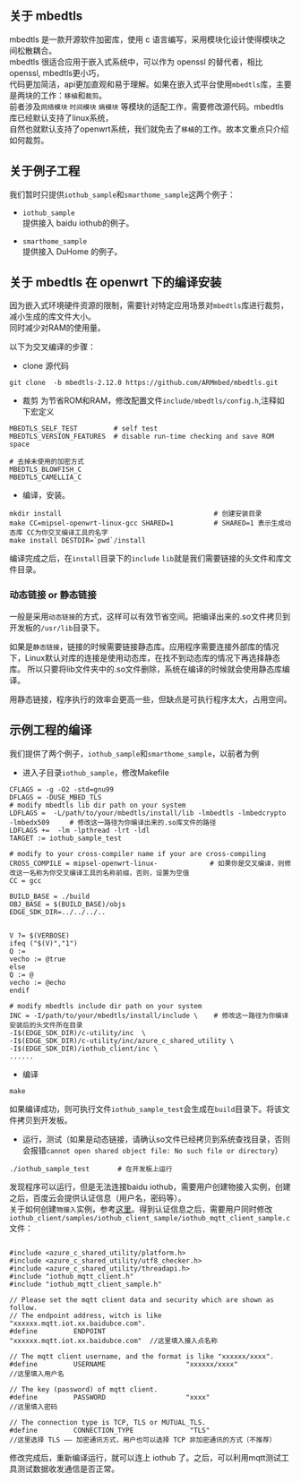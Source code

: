 ## 关于 mbedtls  
mbedtls 是一款开源软件加密库，使用 c 语言编写，采用模块化设计使得模块之间松散耦合。  
mbedtls 很适合应用于嵌入式系统中，可以作为 openssl 的替代者，相比 openssl, mbedtls更小巧，  
代码更加简洁，api更加直观和易于理解。如果在嵌入式平台使用`mbedtls`库，主要是两块的工作：`移植`和`裁剪`。  
前者涉及`网络模块` `时间模块` `熵模块` 等模块的适配工作，需要修改源代码。mbedtls 库已经默认支持了linux系统，  
自然也就默认支持了openwrt系统，我们就免去了`移植`的工作。故本文重点只介绍如何裁剪。

## 关于例子工程
我们暂时只提供`iothub_sample`和`smarthome_sample`这两个例子：

- `iothub_sample`  
    提供接入 baidu iothub的例子。

- `smarthome_sample`  
    提供接入 DuHome 的例子。


## 关于 mbedtls 在 openwrt 下的编译安装  

因为嵌入式环境硬件资源的限制，需要针对特定应用场景对`mbedtls`库进行裁剪，减小生成的库文件大小。  
同时减少对RAM的使用量。

以下为交叉编译的步骤：

- clone 源代码
```
git clone  -b mbedtls-2.12.0 https://github.com/ARMmbed/mbedtls.git
```
- 裁剪
为节省ROM和RAM，修改配置文件`include/mbedtls/config.h`,注释如下宏定义

```
MBEDTLS_SELF_TEST         # self test
MBEDTLS_VERSION_FEATURES  # disable run-time checking and save ROM space

# 去掉未使用的加密方式
MBEDTLS_BLOWFISH_C
MBEDTLS_CAMELLIA_C
```

- 编译，安装。
```
mkdir install                                      # 创建安装目录
make CC=mipsel-openwrt-linux-gcc SHARED=1          # SHARED=1 表示生成动态库 CC为你交叉编译工具的名字
make install DESTDIR=`pwd`/install
```
编译完成之后，在`install`目录下的`include` `lib`就是我们需要链接的头文件和库文件目录。

### 动态链接 or 静态链接  

一般是采用`动态链接`的方式，这样可以有效节省空间。把编译出来的.so文件拷贝到开发板的`/usr/lib`目录下。


如果是`静态链接`，链接的时候需要链接静态库。应用程序需要连接外部库的情况下，Linux默认对库的连接是使用动态库，在找不到动态库的情况下再选择静态库。
所以只要将lib文件夹中的.so文件删除，系统在编译的时候就会使用静态库编译。

用静态链接，程序执行的效率会更高一些，但缺点是可执行程序太大，占用空间。


## 示例工程的编译
我们提供了两个例子，`iothub_sample`和`smarthome_sample`，以前者为例 

- 进入子目录`iothub_sample`，修改Makefile

```
CFLAGS = -g -O2 -std=gnu99
DFLAGS = -DUSE_MBED_TLS
# modify mbedtls lib dir path on your system
LDFLAGS =  -L/path/to/your/mbedtls/install/lib -lmbedtls -lmbedcrypto -lmbedx509     # 修改这一路径为你编译出来的.so库文件的路径
LDFLAGS +=  -lm -lpthread -lrt -ldl 
TARGET := iothub_sample_test

# modify to your cross-compiler name if your are cross-compiling
CROSS_COMPILE = mipsel-openwrt-linux-             # 如果你是交叉编译，则修改这一名称为你交叉编译工具的名称前缀，否则，设置为空值
CC = gcc

BUILD_BASE = ./build
OBJ_BASE = $(BUILD_BASE)/objs
EDGE_SDK_DIR=../../../..


V ?= $(VERBOSE)
ifeq ("$(V)","1")
Q :=
vecho := @true
else
Q := @
vecho := @echo
endif

# modify mbedtls include dir path on your system
INC = -I/path/to/your/mbedtls/install/include \    # 修改这一路径为你编译安装后的头文件所在目录
-I$(EDGE_SDK_DIR)/c-utility/inc  \
-I$(EDGE_SDK_DIR)/c-utility/inc/azure_c_shared_utility \
-I$(EDGE_SDK_DIR)/iothub_client/inc \
......
```
- 编译
```
make
```
如果编译成功，则可执行文件`iothub_sample_test`会生成在`build`目录下。将该文件拷贝到开发板。  

- 运行，测试（如果是动态链接，请确认so文件已经拷贝到系统查找目录，否则会报错`cannot open shared object file: No such file or directory`）

```
./iothub_sample_test       # 在开发板上运行
```
发现程序可以运行，但是无法连接baidu iothub，需要用户创建物接入实例，创建之后，百度云会提供认证信息（用户名，密码等）。  
关于如何创建`物接入`实例，参考[这里](https://cloud.baidu.com/doc/IOT/GettingStarted.html)。得到认证信息之后，需要用户同时修改  
`iothub_client/samples/iothub_client_sample/iothub_mqtt_client_sample.c`文件：
```

#include <azure_c_shared_utility/platform.h>
#include <azure_c_shared_utility/utf8_checker.h>
#include <azure_c_shared_utility/threadapi.h>
#include "iothub_mqtt_client.h"
#include "iothub_mqtt_client_sample.h"

// Please set the mqtt client data and security which are shown as follow.
// The endpoint address, witch is like "xxxxxx.mqtt.iot.xx.baidubce.com".
#define         ENDPOINT                    "xxxxxx.mqtt.iot.xx.baidubce.com"  //这里填入接入点名称

// The mqtt client username, and the format is like "xxxxxx/xxxx".
#define         USERNAME                    "xxxxxx/xxxx"                     //这里填入用户名

// The key (password) of mqtt client.
#define         PASSWORD                    "xxxx"                            //这里填入密码

// The connection type is TCP, TLS or MUTUAL_TLS.
#define         CONNECTION_TYPE              "TLS"                           //这里选择 TLS —— 加密通讯方式，用户也可以选择 TCP 非加密通讯的方式（不推荐） 

```
修改完成后，重新编译运行，就可以连上 iothub 了。之后，可以利用mqtt测试工具测试数据收发通信是否正常。





